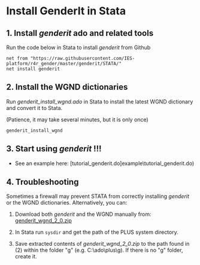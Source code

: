 # Install GenderIt in Stata

## 1. Install  _genderit_ ado and related tools

 Run the code below in Stata to install _genderit_ from Github

````
net from "https://raw.githubusercontent.com/IES-platform/r4r_gender/master/genderit/STATA/"
net install genderit
````

## 2. Install the WGND dictionaries

Run _genderit_install_wgnd.ado_ in Stata to install the latest WGND dictionary and convert it to Stata.

(Patience, it may take several minutes, but it is only once)
````
genderit_install_wgnd

````

## 3. Start using _genderit_ !!!

- See an example here: [tutorial_genderit.do]example\tutorial_genderit.do)

## 4. Troubleshooting

Sometimes a firewall may prevent STATA from correctly installing _genderit_ or the WGND dictionaries.
Alternatively, you can:

1. Download both _genderit_ and the WGND manually from: [genderit_wgnd_2_0.zip](https://ies-r4r-public.s3.eu-central-1.amazonaws.com/wgnd/dta/genderit_wgnd_2_0_dta.zip)

2. In Stata run `sysdir` and get the path of the PLUS system directory.

3. Save extracted contents of _genderit_wgnd_2_0.zip_ to the path found in (2) within the folder "g" (e.g. C:\ado\plus\g). 
If there is no "g" folder, create it. 

